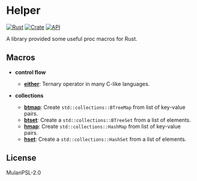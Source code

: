 # Helper

[![Rust](https://github.com/jmjoy/helper/actions/workflows/rust.yml/badge.svg)](https://github.com/jmjoy/helper/actions/workflows/rust.yml)
[![Crate](https://img.shields.io/crates/v/helper.svg)](https://crates.io/crates/helper)
[![API](https://docs.rs/helper/badge.svg)](https://docs.rs/helper)

A library provided some useful proc macros for Rust.

## Macros

- **control flow**

  - [**either**](https://docs.rs/helper/latest/helper/macro.either.html): Ternary operator in many C-like languages.

- **collections**

  - [**btmap**](https://docs.rs/helper/latest/helper/macro.btmap.html): Create `std::collections::BTreeMap` from list of key-value pairs.
  - [**btset**](https://docs.rs/helper/latest/helper/macro.btset.html): Create a `std::collections::BTreeSet` from a list of elements.
  - [**hmap**](https://docs.rs/helper/latest/helper/macro.hmap.html): Create `std::collections::HashMap` from list of key-value pairs.
  - [**hset**](https://docs.rs/helper/latest/helper/macro.hset.html): Create a `std::collections::HashSet` from a list of elements.

## License

MulanPSL-2.0
